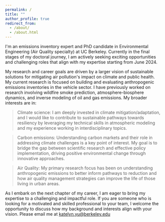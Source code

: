 ```yaml
---
permalink: /
title: ""
author_profile: true
redirect_from: 
  - /about/
  - /about.html
---
```


I'm an emissions inventory expert and PhD candidate in Environmental Engineering (Air Quality specialty) at UC Berkeley. Currently in the final stages of my doctoral journey, I am actively seeking exciting opportunities and challenging roles that align with my expertise starting from June 2024. 

My research and career goals are driven by a larger vision of sustainable solutions for mitigating air pollution's impact on climate and public health. My current research is focused on building and evaluating anthropogenic emissions inventories in the vehicle sector. I have previously worked on research involving wildfire smoke prediction, atmosphere-biosphere dynamics, and inverse modeling of oil and gas emissions. My broader interests are in:

> Climate science: I am deeply invested in climate mitigation/adaptation, and I would like to contribute to sustainable pathways towards resiliency by leveraging my technical skills in atmospheric modeling and my experience working in interdisciplinary topics. 

> Carbon emissions: Understanding carbon markets and their role in addressing climate challenges is a key point of interest. My goal is to bridge the gap between scientific research and effective policy implementation, driving positive environmental change through innovative approaches. 

> Air Quality: My primary research focus has been on understanding anthropogenic emissions to better inform pathways to reduction and how air quality management strategies can improve the life of those living in urban areas. 


As I embark on the next chapter of my career, I am eager to bring my expertise to a challenging and impactful role. If you are someone who is looking for a motivated and skilled professional to your team, I welcome the opportunity to discuss how my background and interests align with your vision. Please email me at katelyn.yu@berkeley.edu